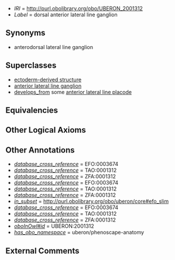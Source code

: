  * *IRI* = http://purl.obolibrary.org/obo/UBERON_2001312
 * *Label* = dorsal anterior lateral line ganglion

## Synonyms

 * anterodorsal lateral line ganglion

## Superclasses

 * [ectoderm-derived structure](../../UBERON/21/UBERON_0004121.md)
 * [anterior lateral line ganglion](../../UBERON/91/UBERON_2001391.md)
 * [develops_from](../../RO/02/RO_0002202.md) some [anterior lateral line placode](../../UBERON/16/UBERON_2001316.md)

## Equivalencies


## Other Logical Axioms


## Other Annotations

 * *[database_cross_reference](../../ef/oboInOwl#hasDbXref.md)* = EFO:0003674
 * *[database_cross_reference](../../ef/oboInOwl#hasDbXref.md)* = TAO:0001312
 * *[database_cross_reference](../../ef/oboInOwl#hasDbXref.md)* = ZFA:0001312
 * *[database_cross_reference](../../ef/oboInOwl#hasDbXref.md)* = EFO:0003674
 * *[database_cross_reference](../../ef/oboInOwl#hasDbXref.md)* = TAO:0001312
 * *[database_cross_reference](../../ef/oboInOwl#hasDbXref.md)* = ZFA:0001312
 * *[in_subset](../../et/oboInOwl#inSubset.md)* = http://purl.obolibrary.org/obo/uberon/core#efo_slim
 * *[database_cross_reference](../../ef/oboInOwl#hasDbXref.md)* = EFO:0003674
 * *[database_cross_reference](../../ef/oboInOwl#hasDbXref.md)* = TAO:0001312
 * *[database_cross_reference](../../ef/oboInOwl#hasDbXref.md)* = ZFA:0001312
 * *[oboInOwl#id](../../id/oboInOwl#id.md)* = UBERON:2001312
 * *[has_obo_namespace](../../ce/oboInOwl#hasOBONamespace.md)* = uberon/phenoscape-anatomy

## External Comments

